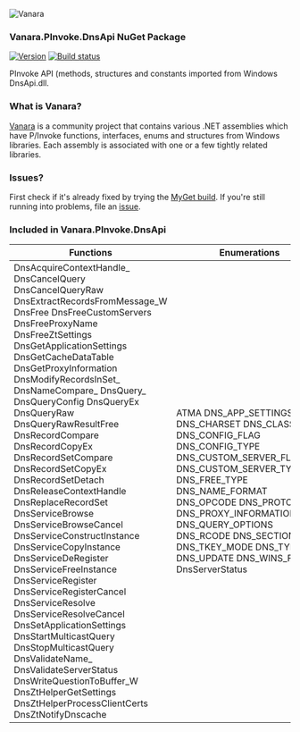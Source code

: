 ﻿![Vanara](https://raw.githubusercontent.com/dahall/Vanara/master/docs/icons/VanaraHeading.png)
### **Vanara.PInvoke.DnsApi NuGet Package**
[![Version](https://img.shields.io/nuget/v/Vanara.PInvoke.DnsApi?label=NuGet&style=flat-square)](https://github.com/dahall/Vanara/releases)
[![Build status](https://github.com/dahall/Vanara/actions/workflows/cibuild.yml/badge.svg?branch=master)](https://github.com/dahall/Vanara/actions/workflows/cibuild.yml)

PInvoke API (methods, structures and constants imported from Windows DnsApi.dll.

### **What is Vanara?**

[Vanara](https://github.com/dahall/Vanara) is a community project that contains various .NET assemblies which have P/Invoke functions, interfaces, enums and structures from Windows libraries. Each assembly is associated with one or a few tightly related libraries.

### **Issues?**

First check if it's already fixed by trying the [MyGet build](https://www.myget.org/feed/Packages/vanara).
If you're still running into problems, file an [issue](https://github.com/dahall/Vanara/issues).

### **Included in Vanara.PInvoke.DnsApi**

Functions | Enumerations | Structures
--- | --- | ---
DnsAcquireContextHandle_ DnsCancelQuery DnsCancelQueryRaw DnsExtractRecordsFromMessage_W DnsFree DnsFreeCustomServers DnsFreeProxyName DnsFreeZtSettings DnsGetApplicationSettings DnsGetCacheDataTable DnsGetProxyInformation DnsModifyRecordsInSet_ DnsNameCompare_ DnsQuery_ DnsQueryConfig DnsQueryEx DnsQueryRaw DnsQueryRawResultFree DnsRecordCompare DnsRecordCopyEx DnsRecordSetCompare DnsRecordSetCopyEx DnsRecordSetDetach DnsReleaseContextHandle DnsReplaceRecordSet DnsServiceBrowse DnsServiceBrowseCancel DnsServiceConstructInstance DnsServiceCopyInstance DnsServiceDeRegister DnsServiceFreeInstance DnsServiceRegister DnsServiceRegisterCancel DnsServiceResolve DnsServiceResolveCancel DnsSetApplicationSettings DnsStartMulticastQuery DnsStopMulticastQuery DnsValidateName_ DnsValidateServerStatus DnsWriteQuestionToBuffer_W DnsZtHelperGetSettings DnsZtHelperProcessClientCerts DnsZtNotifyDnscache                | ATMA DNS_APP_SETTINGSF DNS_CHARSET DNS_CLASS DNS_CONFIG_FLAG DNS_CONFIG_TYPE DNS_CUSTOM_SERVER_FLAGS DNS_CUSTOM_SERVER_TYPE DNS_FREE_TYPE DNS_NAME_FORMAT DNS_OPCODE DNS_PROTOCOL DNS_PROXY_INFORMATION_TYPE DNS_QUERY_OPTIONS DNS_RCODE DNS_SECTION DNS_TKEY_MODE DNS_TYPE DNS_UPDATE DNS_WINS_FLAG DnsServerStatus                                       | DNS_A_DATA DNS_AAAA_DATA DNS_ADDR DNS_ADDR_ARRAY DNS_APPLICATION_SETTINGS DNS_ATMA_DATA DNS_CACHE_ENTRY DNS_CUSTOM_SERVER DNS_DHCID_DATA DNS_DS_DATA DNS_HEADER DNS_KEY_DATA DNS_LOC_DATA DNS_MESSAGE_BUFFER DNS_MINFO_DATA DNS_MX_DATA DNS_NAPTR_DATA DNS_NSEC_DATA DNS_NSEC3_DATA DNS_NSEC3PARAM_DATA DNS_NULL_DATA DNS_NXT_DATA DNS_OPT_DATA DNS_PROXY_INFORMATION DNS_PTR_DATA DNS_QUERY_CANCEL DNS_QUERY_RAW_CANCEL DNS_QUERY_RAW_REQUEST DNS_QUERY_RAW_RESULT DNS_QUERY_REQUEST DNS_QUERY_REQUEST3 DNS_QUERY_RESULT DNS_RECORD DNS_RECORD_FLAGS DNS_RRSET DNS_SERVICE_BROWSE_REQUEST DNS_SERVICE_CANCEL DNS_SERVICE_INSTANCE DNS_SERVICE_REGISTER_REQUEST DNS_SERVICE_RESOLVE_REQUEST DNS_SIG_DATA DNS_SOA_DATA DNS_SRV_DATA DNS_TKEY_DATA DNS_TLSA_DATA DNS_TSIG_DATA DNS_TXT_DATA DNS_UNKNOWN_DATA DNS_WINS_DATA DNS_WINSR_DATA DNS_WIRE_QUESTION DNS_WIRE_RECORD DNS_WKS_DATA IP4_ARRAY MDNS_QUERY_HANDLE MDNS_QUERY_REQUEST HDNSCONTEXT DNS_SERVICE_BROWSE_REQUEST_CALLBACK 
